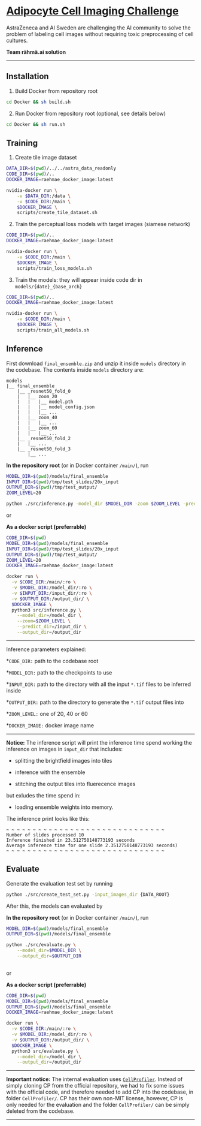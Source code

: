 # [Adipocyte Cell Imaging Challenge](https://www.ai.se/en/challenge)

AstraZeneca and AI Sweden are challenging the AI community to solve the problem of labeling cell images without requiring toxic preprocessing of cell cultures. 

**Team rähmä.ai solution**

--------------------------------------

## Installation

1. Build Docker from repository root

```bash
cd Docker && sh build.sh
```

2. Run Docker from repository root (optional, see details below)
```bash
cd Docker && sh run.sh
```


## Training

1. Create tile image dataset

```bash
DATA_DIR=$(pwd)/../../astra_data_readonly
CODE_DIR=$(pwd)/..
DOCKER_IMAGE=raehmae_docker_image:latest

nvidia-docker run \
    -v $DATA_DIR:/data \
    -v $CODE_DIR:/main \
    $DOCKER_IMAGE \
    scripts/create_tile_dataset.sh
```

2. Train the perceptual loss models with target images (siamese network)

```bash
CODE_DIR=$(pwd)/..
DOCKER_IMAGE=raehmae_docker_image:latest

nvidia-docker run \
    -v $CODE_DIR:/main \
    $DOCKER_IMAGE \
    scripts/train_loss_models.sh
```

3. Train the models: they will appear inside code dir in `models/{date}_{base_arch}`

```bash
CODE_DIR=$(pwd)/..
DOCKER_IMAGE=raehmae_docker_image:latest

nvidia-docker run \
    -v $CODE_DIR:/main \
    $DOCKER_IMAGE \
    scripts/train_all_models.sh
```


## Inference

First download `final_ensemble.zip` and unzip it inside `models` directory in the codebase. The contents inside `models` directory are:

```
models
|__ final_ensemble
    |__ _resnet50_fold_0
    |   |__ zoom_20
    |   |   |__ model.pth
    |   |   |__ model_config.json
    |   |   |__ ...
    |   |__ zoom_40
    |   |   |__ ...
    |   |__ zoom_60
    |   |   |__ ...
    |__ _resnet50_fold_2
    |   |__ ...
    |__ _resnet50_fold_3
        |__ ...
```

**In the repository root** (or in Docker container `/main/`), run

```sh
MODEL_DIR=$(pwd)/models/final_ensemble
INPUT_DIR=$(pwd)/tmp/test_slides/20x_input
OUTPUT_DIR=$(pwd)/tmp/test_output/
ZOOM_LEVEL=20

python ./src/inference.py -model_dir $MODEL_DIR -zoom $ZOOM_LEVEL -predict_dir $INPUT_DIR -output_dir $OUTPUT_DIR
```

or 

**As a docker script (preferrable)**

```sh
CODE_DIR=$(pwd) 
MODEL_DIR=$(pwd)/models/final_ensemble
INPUT_DIR=$(pwd)/tmp/test_slides/20x_input
OUTPUT_DIR=$(pwd)/tmp/test_output/
ZOOM_LEVEL=20
DOCKER_IMAGE=raehmae_docker_image:latest

docker run \
  -v $CODE_DIR:/main/:ro \
  -v $MODEL_DIR:/model_dir/:ro \
  -v $INPUT_DIR:/input_dir/:ro \
  -v $OUTPUT_DIR:/output_dir/ \
  $DOCKER_IMAGE \
  python3 src/inference.py \
    --model_dir=/model_dir \
    --zoom=$ZOOM_LEVEL \
    --predict_dir=/input_dir \
    --output_dir=/output_dir

```

---

Inference parameters explained:

*`CODE_DIR:` path to the codebase root

*`MODEL_DIR:` path to the checkpoints to use

*`INPUT_DIR:` path to the directory with all the input `*.tif` files to be inferred inside

*`OUTPUT_DIR:` path to the directory to generate the `*.tif` output files into

*`ZOOM_LEVEL:` one of 20, 40 or 60

*`DOCKER_IMAGE:` docker image name

---

**Notice:** The inference script will print the inference time spend working the inference on images in `input_dir` that includes:

+ splitting the brightfield images into tiles

+ inference with the ensemble

+ stitching the output tiles into fluerecence images

but exludes the time spend in:

- loading ensemble weights into memory.

The inference print looks like this:

```
~ ~ ~ ~ ~ ~ ~ ~ ~ ~ ~ ~ ~ ~ ~ ~ ~ ~ ~ ~ ~ ~ ~ ~ ~ ~ ~ ~ ~ ~ 
Number of slides processed 10
Inference finished in 23.512750148773193 seconds
Average inference time for one slide 2.3512750148773193 seconds)
~ ~ ~ ~ ~ ~ ~ ~ ~ ~ ~ ~ ~ ~ ~ ~ ~ ~ ~ ~ ~ ~ ~ ~ ~ ~ ~ ~ ~ ~
```

## Evaluate

Generate the evaluation test set by running

```sh
python ./src/create_test_set.py -input_images_dir {DATA_ROOT}
```

After this, the models can evaluated by

**In the repository root** (or in Docker container `/main/`), run
```sh
MODEL_DIR=$(pwd)/models/final_ensemble
OUTPUT_DIR=$(pwd)/models/final_ensemble

python ./src/evaluate.py \
    --model_dir=$MODEL_DIR \
    --output_dir=$OUTPUT_DIR
    
```

or 

**As a docker script (preferrable)**
```sh
CODE_DIR=$(pwd)
MODEL_DIR=$(pwd)/models/final_ensemble
OUTPUT_DIR=$(pwd)/models/final_ensemble
DOCKER_IMAGE=raehmae_docker_image:latest

docker run \
  -v $CODE_DIR:/main/:ro \
  -v $MODEL_DIR:/model_dir/:ro \
  -v $OUTPUT_DIR:/output_dir/ \
  $DOCKER_IMAGE \
  python3 src/evaluate.py \
    --model_dir=/model_dir \
    --output_dir=/output_dir
```

---

**Important notice:** The internal evaluation uses [`CellProfiler`](https://github.com/CellProfiler/CellProfiler). Instead of simply cloning CP from the official repository, we had to fix some issues with the official code, and therefore needed to add CP into the codebase, in folder `CellProfiler/`. CP has their own non-MIT license, however, CP is only needed for the evaluation and the folder `CellProfiler/` can be simply deleted from the codebase. 

---

